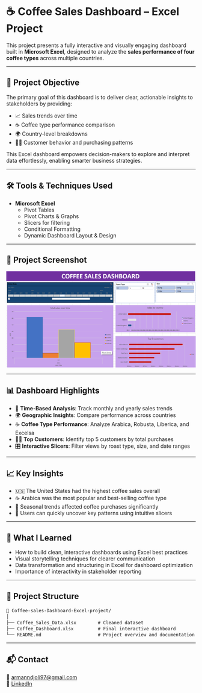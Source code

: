 # ☕ Coffee Sales Dashboard – Excel Project

This project presents a fully interactive and visually engaging dashboard built in **Microsoft Excel**, designed to analyze the **sales performance of four coffee types** across multiple countries.

---

## 📌 Project Objective

The primary goal of this dashboard is to deliver clear, actionable insights to stakeholders by providing:
- 📈 Sales trends over time  
- ☕ Coffee type performance comparison  
- 🌍 Country-level breakdowns  
- 🧍‍♂️ Customer behavior and purchasing patterns  

This Excel dashboard empowers decision-makers to explore and interpret data effortlessly, enabling smarter business strategies.

---

## 🛠 Tools & Techniques Used

- **Microsoft Excel**
  - Pivot Tables  
  - Pivot Charts & Graphs  
  - Slicers for filtering  
  - Conditional Formatting  
  - Dynamic Dashboard Layout & Design  

---

## 📸 Project Screenshot

![Coffee Sales Dashboard](Screenshot%202025-05-23%20030328.png)

---

## 📊 Dashboard Highlights

- 📅 **Time-Based Analysis**: Track monthly and yearly sales trends  
- 🌍 **Geographic Insights**: Compare performance across countries  
- ☕ **Coffee Type Performance**: Analyze Arabica, Robusta, Liberica, and Excelsa  
- 🧍‍♂️ **Top Customers**: Identify top 5 customers by total purchases  
- 🎛️ **Interactive Slicers**: Filter views by roast type, size, and date ranges  

---

## 📈 Key Insights

- 🇺🇸 The United States had the highest coffee sales overall  
- ☕ Arabica was the most popular and best-selling coffee type  
- 📆 Seasonal trends affected coffee purchases significantly  
- 🎯 Users can quickly uncover key patterns using intuitive slicers  

---

## 🧠 What I Learned

- How to build clean, interactive dashboards using Excel best practices  
- Visual storytelling techniques for clearer communication  
- Data transformation and structuring in Excel for dashboard optimization  
- Importance of interactivity in stakeholder reporting  

---

## 📁 Project Structure

```
📂 Coffee-sales-Dashboard-Excel-project/
│
├── Coffee_Sales_Data.xlsx        # Cleaned dataset  
├── Coffee_Dashboard.xlsx         # Final interactive dashboard  
└── README.md                     # Project overview and documentation  
```

---

## 📬 Contact

📧 [armanndjoli97@gmail.com](mailto:armanndjoli97@gmail.com)  
🔗 [LinkedIn](https://www.linkedin.com/in/arman-ndjoli97)
